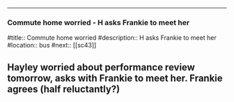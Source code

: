 ---
### Commute home worried - H asks Frankie to meet her

#title:: Commute home worried
#description:: H asks Frankie to meet her
#location:: bus
#next:: [[sc43]]

## Hayley worried about performance review tomorrow, asks with Frankie to meet her. Frankie agrees (half reluctantly?)

